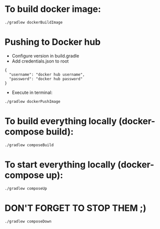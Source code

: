 # To build docker image:

```./gradlew dockerBuildImage```

# Pushing to Docker hub
- Configure version in build.gradle
- Add credentials.json to root
```
{
  "username": "docker hub username",
  "password": "docker hub password"
}
```
- Execute in terminal:
```
./gradlew dockerPushImage
```

# To build everything locally (docker-compose build):

```./gradlew composeBuild```

# To start everything locally (docker-compose up):

```./gradlew composeUp```

# DON'T FORGET TO STOP THEM ;)

```./gradlew composeDown```
